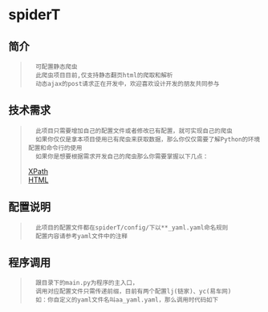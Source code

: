 # spiderT

## 简介

>       可配置静态爬虫
>       此爬虫项目目前,仅支持静态翻页html的爬取和解析
>       动态ajax的post请求正在开发中，欢迎喜欢设计开发的朋友共同参与
    
## 技术需求

>       此项目只需要增加自己的配置文件或者修改已有配置，就可实现自己的爬虫
>       如果你仅仅是拿本项目使用已有爬虫来获取数据，那么你仅仅需要了解Python的环境配置和命令行的使用
>       如果你是想要根据需求开发自己的爬虫那么你需要掌握以下几点：
>   [XPath](https://www.w3school.com.cn/xpath/index.asp)  
>   [HTML](https://www.w3school.com.cn/html/index.asp)
>
        
    
    
    
    
## 配置说明
>       此项目的配置文件都在spiderT/config/下以**_yaml.yaml命名规则
>       配置内容请参考yaml文件中的注释
    
    
## 程序调用
>       跟目录下的main.py为程序的主入口，
>       调用对应配置文件只需传递前缀，目前有两个配置lj(链家)、yc(易车网)
>       如：你自定义的yaml文件名叫aa_yaml.yaml，那么调用时代码如下
```run(conf("aa"))
```

